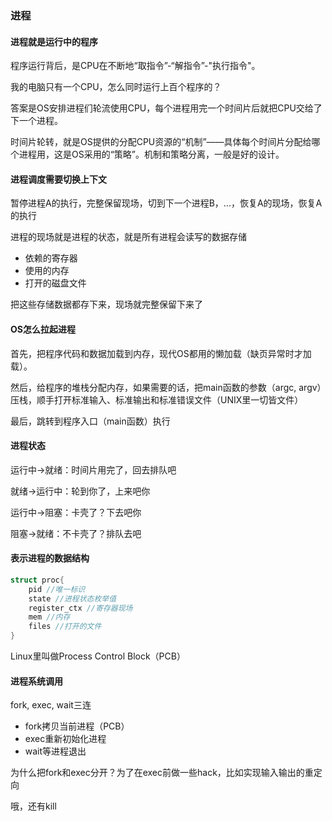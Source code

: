 ### 进程

#### 进程就是运行中的程序

程序运行背后，是CPU在不断地“取指令”-“解指令”-"执行指令"。

我的电脑只有一个CPU，怎么同时运行上百个程序的？

答案是OS安排进程们轮流使用CPU，每个进程用完一个时间片后就把CPU交给了下一个进程。

时间片轮转，就是OS提供的分配CPU资源的“机制”——具体每个时间片分配给哪个进程用，这是OS采用的“策略”。机制和策略分离，一般是好的设计。

#### 进程调度需要切换上下文

暂停进程A的执行，完整保留现场，切到下一个进程B，...，恢复A的现场，恢复A的执行

进程的现场就是进程的状态，就是所有进程会读写的数据存储

- 依赖的寄存器
- 使用的内存
- 打开的磁盘文件

把这些存储数据都存下来，现场就完整保留下来了

#### OS怎么拉起进程

首先，把程序代码和数据加载到内存，现代OS都用的懒加载（缺页异常时才加载）。

然后，给程序的堆栈分配内存，如果需要的话，把main函数的参数（argc, argv）压栈，顺手打开标准输入、标准输出和标准错误文件（UNIX里一切皆文件）

最后，跳转到程序入口（main函数）执行

#### 进程状态

运行中->就绪：时间片用完了，回去排队吧

就绪->运行中：轮到你了，上来吧你

运行中->阻塞：卡壳了？下去吧你

阻塞->就绪：不卡壳了？排队去吧

#### 表示进程的数据结构

```c
struct proc{
    pid //唯一标识
    state //进程状态枚举值
    register_ctx //寄存器现场
    mem //内存
    files //打开的文件
}
```

Linux里叫做Process Control Block（PCB）



#### 进程系统调用

fork, exec, wait三连

- fork拷贝当前进程（PCB）
- exec重新初始化进程
- wait等进程退出

为什么把fork和exec分开？为了在exec前做一些hack，比如实现输入输出的重定向

哦，还有kill